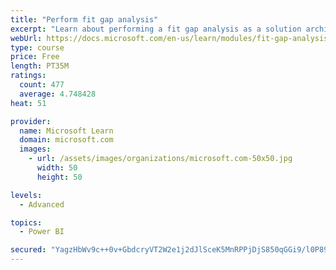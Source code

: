 ```yaml
---
title: "Perform fit gap analysis"
excerpt: "Learn about performing a fit gap analysis as a solution architect for Dynamics 365 and Microsoft Power Platform."
webUrl: https://docs.microsoft.com/en-us/learn/modules/fit-gap-analysis/
type: course
price: Free
length: PT35M
ratings:
  count: 477
  average: 4.748428
heat: 51

provider:
  name: Microsoft Learn
  domain: microsoft.com
  images:
    - url: /assets/images/organizations/microsoft.com-50x50.jpg
      width: 50
      height: 50

levels:
  - Advanced

topics:
  - Power BI

secured: "YagzHbWv9c++0v+GbdcryVT2W2e1j2dJlSceK5MnRPPjDjS850qGGi9/l0P89IhT4dZWUY5zet0lQu3cSukcdqz1kgsPlkRg8ETpQJtk1OshcIKUXqHgcyfBZ+BrFyLmtuWwuRAgNS9mru5mFVBtvbQY5+GJ2/lqT7eiB3W1Ph6IJQQHr2mCDDnSLKsEuin1SI1RktEwPfHzpcNOo98xyZTHmX92Yq+h3DvqsYE1crrCmQl4ijBU45swl40g6Zt7inWj1mvW+3zKSpvc9/7x6T8rCv5UtWCGd+xB998Q4ovxBIIRsCUA7uaHkoy1N3/+qEdHNot+/gssIvPxDJT2ulMlGsUvU9Poav6JL6fIkevSoCDVWgZkasfVSzKddQY64mlSmw5ihIkaQ+hkI1e9Tn6vsJDBYCg6KsPPY7QdKNc=;3uplGqX3MN7RpdNY5qNTsw=="
---
```


